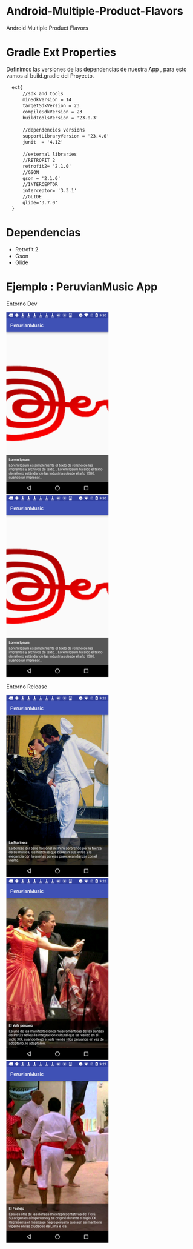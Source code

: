 # Android-Multiple-Product-Flavors
Android Multiple Product Flavors

# Gradle Ext Properties

Definimos las versiones de las dependencias de nuestra App , para esto vamos al build.gradle del Proyecto.

```DSL
  ext{
      //sdk and tools
      minSdkVersion = 14
      targetSdkVersion = 23
      compileSdkVersion = 23
      buildToolsVersion = '23.0.3'

      //dependencies versions
      supportLibraryVersion = '23.4.0'
      junit  = '4.12'

      //external libraries
      //RETROFIT 2
      retrofit2= '2.1.0'
      //GSON
      gson = '2.1.0'
      //INTERCEPTOR
      interceptor= '3.3.1'
      //GLIDE
      glide='3.7.0'
  }
```
# Dependencias 

- Retrofit 2
- Gson 
- Glide 

# Ejemplo : PeruvianMusic App

Entorno Dev

<img src="./screenshots/dev_device-2017-03-26-213026.png" height="480">
<img src="./screenshots/dev_device-2017-03-26-213050.png" height="480">

Entorno Release

<img src="./screenshots/device-2017-03-26-212613.png" height="480">
<img src="./screenshots/device-2017-03-26-212704.png" height="480">

<img src="./screenshots/device-2017-03-26-212724.png" height="480">
